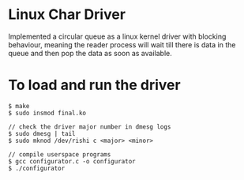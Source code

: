 # Linux Char Driver
Implemented a circular queue as a linux kernel driver with blocking behaviour,
meaning the reader process will wait till there is data in the queue and then
pop the data as soon as available.

# To load and run the driver
```
$ make
$ sudo insmod final.ko

// check the driver major number in dmesg logs
$ sudo dmesg | tail
$ sudo mknod /dev/rishi c <major> <minor>

// compile userspace programs
$ gcc configurator.c -o configurator
$ ./configurator
